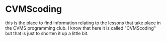 # CVMScoding
this is the place to find information relating to the lessons that take place in the CVMS programming club. I know that here it is called "CVMScoding" but that is just to shorten it up a little bit.
